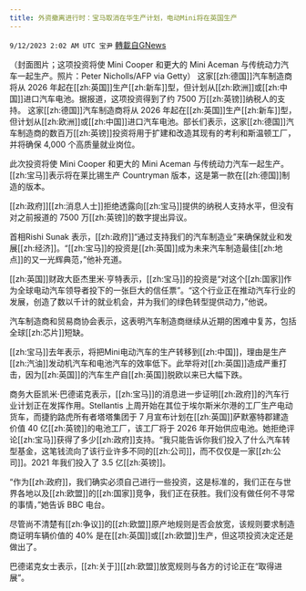 ```yaml
---
title: 外资撤离进行时：宝马取消在华生产计划，电动Mini将在英国生产
---
```

`9/12/2023 2:02 AM UTC 宝尹` [轉載自GNews](https://gnews.org/articles/1677692)

（封面图片；这项投资将使 Mini Cooper 和更大的 Mini Aceman 与传统动力汽车一起生产。照片：Peter Nicholls/AFP via Getty）
这家[[zh:德国]]汽车制造商将从 2026 年起在[[zh:英国]]生产[[zh:新车]]型，但计划从[[zh:欧洲]]或[[zh:中国]]进口汽车电池。据报道，这项投资得到了约 7500 万[[zh:英镑]]纳税人的支持。
这家[[zh:德国]]汽车制造商将从 2026 年起在[[zh:英国]]生产[[zh:新车]]型，但计划从[[zh:欧洲]]或[[zh:中国]]进口汽车电池。部长们表示，这家[[zh:德国]]汽车制造商的数百万[[zh:英镑]]投资将用于扩建和改造其现有的考利和斯温顿工厂，并将确保 4,000 个高质量就业岗位。

此次投资将使 Mini Cooper 和更大的 Mini Aceman 与传统动力汽车一起生产。[[zh:宝马]]表示将在莱比锡生产 Countryman 版本，这是第一款在[[zh:德国]]制造的版本。

[[zh:政府]][[zh:消息人士]]拒绝透露向[[zh:宝马]]提供的纳税人支持水平，但没有对之前报道的 7500 万[[zh:英镑]]的数字提出异议。

首相Rishi Sunak 表示，[[zh:政府]]“通过支持我们的汽车制造业”来确保就业和发展[[zh:经济]]。“[[zh:宝马]]的投资是[[zh:英国]]成为未来汽车制造最佳[[zh:地点]]的又一光辉典范，”他补充道。

[[zh:英国]]财政大臣杰里米·亨特表示，[[zh:宝马]]的投资是“对这个[[zh:国家]]作为全球电动汽车领导者投下的一张巨大的信任票”。“这个行业正在推动汽车行业的发展，创造了数以千计的就业机会，并为我们的绿色转型提供动力，”他说。

汽车制造商和贸易商协会表示，这表明汽车制造商继续从近期的困难中复苏，包括全球[[zh:芯片]]短缺。

[[zh:宝马]]去年表示，将把Mini电动汽车的生产转移到[[zh:中国]]，理由是生产[[zh:汽油]]发动机汽车和电池汽车的效率低下。此举将对[[zh:英国]]造成严重打击，因为[[zh:英国]]的汽车生产自[[zh:英国]]脱欧以来已大幅下跌。

商务大臣凯米·巴德诺克表示，[[zh:宝马]]的消息进一步证明[[zh:政府]]的汽车行业计划正在发挥作用。Stellantis 上周开始在其位于埃尔斯米尔港的工厂生产电动货车，而捷豹路虎所有者塔塔集团于 7 月宣布计划在[[zh:英国]]萨默塞特郡建造价值 40 亿[[zh:英镑]]的电池工厂，该工厂将于 2026 年开始供应电池。她拒绝评论[[zh:宝马]]获得了多少[[zh:政府]]支持。“我只能告诉你我们投入了什么汽车转型基金，这笔钱流向了该行业许多不同的[[zh:公司]]，而不仅仅是一家[[zh:公司]]。2021 年我们投入了 3.5 亿[[zh:英镑]]。

“作为[[zh:政府]]，我们确实必须自己进行一些投资，这是标准的，我们正在与世界各地以及[[zh:欧盟]]的[[zh:国家]]竞争，我们正在获胜。我们没有做任何不寻常的事情，”她告诉 BBC 电台。

尽管尚不清楚有[[zh:争议]]的[[zh:欧盟]]原产地规则是否会放宽，该规则要求制造商证明车辆价值的 40% 是在[[zh:英国]]或[[zh:欧盟]]生产，但这项投资决定还是做出了。

巴德诺克女士表示，[[zh:关于]][[zh:欧盟]]放宽规则与各方的讨论正在“取得进展”。
